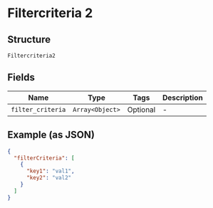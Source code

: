 
# Filtercriteria 2

## Structure

`Filtercriteria2`

## Fields

| Name | Type | Tags | Description |
|  --- | --- | --- | --- |
| `filter_criteria` | `Array<Object>` | Optional | - |

## Example (as JSON)

```json
{
  "filterCriteria": [
    {
      "key1": "val1",
      "key2": "val2"
    }
  ]
}
```

